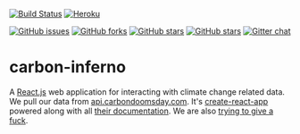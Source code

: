 [![Build Status](https://travis-ci.org/giving-a-fuck-about-climate-change/carbon-inferno.svg?branch=master)](https://travis-ci.org/giving-a-fuck-about-climate-change/carbon-inferno)
[![Heroku](https://img.shields.io/badge/Heroku-Deployed-brightgreen.svg)](https://carbon-inferno.herokuapp.com/)

[![GitHub issues](https://img.shields.io/github/issues/giving-a-fuck-about-climate-change/carbon-inferno.svg)](https://github.com/giving-a-fuck-about-climate-change/carbon-inferno/issues)
[![GitHub forks](https://img.shields.io/github/forks/giving-a-fuck-about-climate-change/carbon-inferno.svg)](https://github.com/giving-a-fuck-about-climate-change/carbon-inferno/network)
[![GitHub stars](https://img.shields.io/github/stars/giving-a-fuck-about-climate-change/carbon-inferno.svg)](https://github.com/giving-a-fuck-about-climate-change/carbon-inferno/stargazers)
[![GitHub stars](https://img.shields.io/github/watchers/giving-a-fuck-about-climate-change/carbon-inferno.svg)](https://github.com/giving-a-fuck-about-climate-change/carbon-inferno/watchers)
[![Gitter chat](https://badges.gitter.im/giving-a-fuck-about-climate-change/gitter.png)](https://gitter.im/giving-a-fuck-about-climate-change/Lobby)

# carbon-inferno

A [React.js] web application for interacting with climate change related data.
We pull our data from [api.carbondoomsday.com]. It's [create-react-app] powered
along with all [their documentation]. We are also [trying to give a fuck].

[React.js]: https://facebook.github.io/react/
[create-react-app]: https://github.com/facebookincubator/create-react-app
[their documentation]: https://github.com/facebookincubator/create-react-app/blob/master/packages/react-scripts/template/README.md
[api.carbondoomsday.com]: http://api.carbondoomsday.com/apidocs/
[trying to give a fuck]: http://titojankowski.com/no-one-gives-a-fck-about-climate-change/
